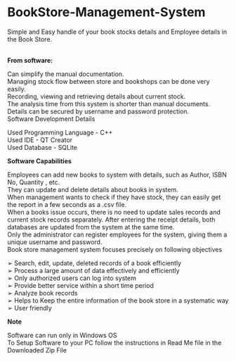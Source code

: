# BookStore-Management-System

Simple and Easy handle of your book stocks details and Employee details in the Book Store.<br/><br/>

**From software:**<br/>

Can simplify the manual documentation.<br/>
Managing stock flow between store and bookshops can be done very easily.<br/>
Recording, viewing and retrieving details about current stock.<br/>
The analysis time from this system is shorter than manual documents.<br/>
Details can be secured by username and password protection.<br/>
Software Development Details<br/>

Used Programming Language - C++<br/>
Used IDE - QT Creator<br/>
Used Database - SQLite<br/>

**Software Capabilities**<br/>

Employees can add new books to system with details, such as Author, ISBN No, Quantity , etc.<br/>
They can update and delete details about books in system.<br/>
When management wants to check if they have stock, they can easily get the report in a few seconds as a .csv file.<br/>
When a books issue occurs, there is no need to update sales records and current stock records separately. After entering the receipt details, both databases are updated from the system at the same time.<br/>
Only the administrator can register employees for the system, giving them a unique username and password.<br/>
Book store management system focuses precisely on following objectives<br/>

➢ Search, edit, update, deleted records of a book efficiently<br/>
➢ Process a large amount of data effectively and efficiently<br/>
➢ Only authorized users can log into system<br/>
➢ Provide better service within a short time period<br/>
➢ Analyze book records<br/>
➢ Helps to Keep the entire information of the book store in a systematic way<br/>
➢ User friendly<br/>

**Note**<br/>

Software can run only in Windows OS<br/>
To Setup Software to your PC follow the instructions in Read Me file in the Downloaded Zip File<br/>

